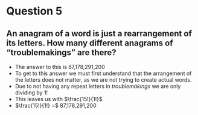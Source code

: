 # Question 5

## An anagram of a word is just a rearrangement of its letters. How many different anagrams of “troublemakings” are there?
- The answer to this is 87,178,291,200
- To get to this answer we must first understand that the arrangement of the letters does not matter, as we are not trying to create actual words.
- Due to not having any repeat letters in *troublemakings* we are only dividing by 1!
- This leaves us with $\frac{15!}{1!}$ 
- $\frac{15!}{1!} =$ 87,178,291,200